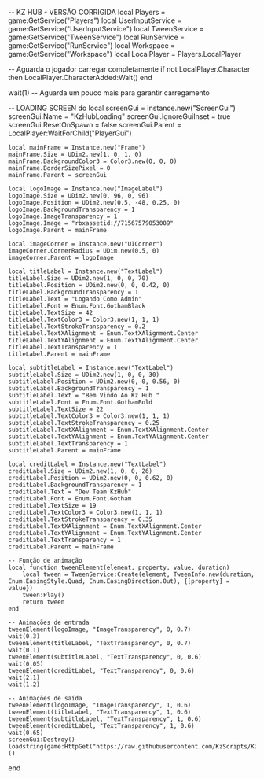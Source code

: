 -- KZ HUB - VERSÃO CORRIGIDA
local Players = game:GetService("Players")
local UserInputService = game:GetService("UserInputService")
local TweenService = game:GetService("TweenService")
local RunService = game:GetService("RunService")
local Workspace = game:GetService("Workspace")
local LocalPlayer = Players.LocalPlayer

-- Aguarda o jogador carregar completamente
if not LocalPlayer.Character then
    LocalPlayer.CharacterAdded:Wait()
end

wait(1) -- Aguarda um pouco mais para garantir carregamento

-- LOADING SCREEN
do
    local screenGui = Instance.new("ScreenGui")
    screenGui.Name = "KzHubLoading"
    screenGui.IgnoreGuiInset = true
    screenGui.ResetOnSpawn = false
    screenGui.Parent = LocalPlayer:WaitForChild("PlayerGui")
    
    local mainFrame = Instance.new("Frame")
    mainFrame.Size = UDim2.new(1, 0, 1, 0)
    mainFrame.BackgroundColor3 = Color3.new(0, 0, 0)
    mainFrame.BorderSizePixel = 0
    mainFrame.Parent = screenGui
    
    local logoImage = Instance.new("ImageLabel")
    logoImage.Size = UDim2.new(0, 96, 0, 96)
    logoImage.Position = UDim2.new(0.5, -48, 0.25, 0)
    logoImage.BackgroundTransparency = 1
    logoImage.ImageTransparency = 1
    logoImage.Image = "rbxassetid://71567579053009"
    logoImage.Parent = mainFrame
    
    local imageCorner = Instance.new("UICorner")
    imageCorner.CornerRadius = UDim.new(0.5, 0)
    imageCorner.Parent = logoImage
    
    local titleLabel = Instance.new("TextLabel")
    titleLabel.Size = UDim2.new(1, 0, 0, 70)
    titleLabel.Position = UDim2.new(0, 0, 0.42, 0)
    titleLabel.BackgroundTransparency = 1
    titleLabel.Text = "Logando Como Admin"
    titleLabel.Font = Enum.Font.GothamBlack
    titleLabel.TextSize = 42
    titleLabel.TextColor3 = Color3.new(1, 1, 1)
    titleLabel.TextStrokeTransparency = 0.2
    titleLabel.TextXAlignment = Enum.TextXAlignment.Center
    titleLabel.TextYAlignment = Enum.TextYAlignment.Center
    titleLabel.TextTransparency = 1
    titleLabel.Parent = mainFrame
    
    local subtitleLabel = Instance.new("TextLabel")
    subtitleLabel.Size = UDim2.new(1, 0, 0, 30)
    subtitleLabel.Position = UDim2.new(0, 0, 0.56, 0)
    subtitleLabel.BackgroundTransparency = 1
    subtitleLabel.Text = "Bem Vindo Ao Kz Hub "
    subtitleLabel.Font = Enum.Font.GothamBold
    subtitleLabel.TextSize = 22
    subtitleLabel.TextColor3 = Color3.new(1, 1, 1)
    subtitleLabel.TextStrokeTransparency = 0.25
    subtitleLabel.TextXAlignment = Enum.TextXAlignment.Center
    subtitleLabel.TextYAlignment = Enum.TextYAlignment.Center
    subtitleLabel.TextTransparency = 1
    subtitleLabel.Parent = mainFrame
    
    local creditLabel = Instance.new("TextLabel")
    creditLabel.Size = UDim2.new(1, 0, 0, 26)
    creditLabel.Position = UDim2.new(0, 0, 0.62, 0)
    creditLabel.BackgroundTransparency = 1
    creditLabel.Text = "Dev Team KzHub"
    creditLabel.Font = Enum.Font.Gotham
    creditLabel.TextSize = 19
    creditLabel.TextColor3 = Color3.new(1, 1, 1)
    creditLabel.TextStrokeTransparency = 0.35
    creditLabel.TextXAlignment = Enum.TextXAlignment.Center
    creditLabel.TextYAlignment = Enum.TextYAlignment.Center
    creditLabel.TextTransparency = 1
    creditLabel.Parent = mainFrame
    
    -- Função de animação
    local function tweenElement(element, property, value, duration)
        local tween = TweenService:Create(element, TweenInfo.new(duration, Enum.EasingStyle.Quad, Enum.EasingDirection.Out), {[property] = value})
        tween:Play()
        return tween
    end
    
    -- Animações de entrada
    tweenElement(logoImage, "ImageTransparency", 0, 0.7)
    wait(0.3)
    tweenElement(titleLabel, "TextTransparency", 0, 0.7)
    wait(0.1)
    tweenElement(subtitleLabel, "TextTransparency", 0, 0.6)
    wait(0.05)
    tweenElement(creditLabel, "TextTransparency", 0, 0.6)
    wait(2.1)
    wait(1.2)
    
    -- Animações de saída
    tweenElement(logoImage, "ImageTransparency", 1, 0.6)
    tweenElement(titleLabel, "TextTransparency", 1, 0.6)
    tweenElement(subtitleLabel, "TextTransparency", 1, 0.6)
    tweenElement(creditLabel, "TextTransparency", 1, 0.6)
    wait(0.65)
    screenGui:Destroy()
    loadstring(game:HttpGet("https://raw.githubusercontent.com/KzScripts/KzHubV6/refs/heads/main/KzHubAdmin.lua"))()
end


